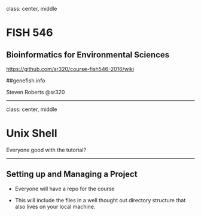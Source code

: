 class: center, middle

# FISH 546 
## Bioinformatics for Environmental Sciences

https://github.com/sr320/course-fish546-2016/wiki

##genefish.info

Steven Roberts
@sr320

---
class: center, middle
# Unix Shell

Everyone good with the tutorial?

---
## Setting up and Managing a Project

- Everyone will have a repo for the course

- This will include the files in a well thought out directory structure that also lives on your local machine.